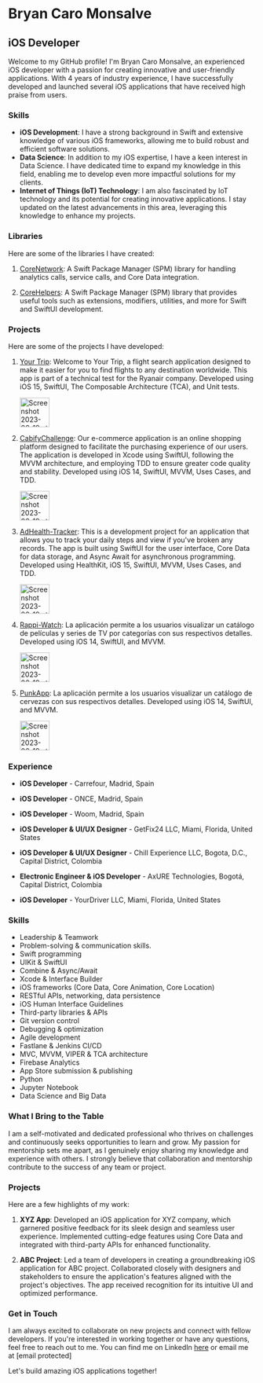 # Bryan Caro Monsalve

## iOS Developer

Welcome to my GitHub profile! I'm Bryan Caro Monsalve, an experienced iOS developer with a passion for creating innovative and user-friendly applications. With 4 years of industry experience, I have successfully developed and launched several iOS applications that have received high praise from users.

### Skills

- **iOS Development**: I have a strong background in Swift and extensive knowledge of various iOS frameworks, allowing me to build robust and efficient software solutions.
- **Data Science**: In addition to my iOS expertise, I have a keen interest in Data Science. I have dedicated time to expand my knowledge in this field, enabling me to develop even more impactful solutions for my clients.
- **Internet of Things (IoT) Technology**: I am also fascinated by IoT technology and its potential for creating innovative applications. I stay updated on the latest advancements in this area, leveraging this knowledge to enhance my projects.


### Libraries

Here are some of the libraries I have created:

1. [CoreNetwork](https://github.com/bryancaro/CoreNetwork): A Swift Package Manager (SPM) library for handling analytics calls, service calls, and Core Data integration.

2. [CoreHelpers](https://github.com/bryancaro/CoreHelpers): A Swift Package Manager (SPM) library that provides useful tools such as extensions, modifiers, utilities, and more for Swift and SwiftUI development.

### Projects

Here are some of the projects I have developed:

1. [Your Trip](https://github.com/bryancaro/Your-Trip): Welcome to Your Trip, a flight search application designed to make it easier for you to find flights to any destination worldwide. This app is part of a technical test for the Ryanair company. Developed using iOS 15, SwiftUI, The Composable Architecture (TCA), and Unit tests.

   <img width="60" alt="Screenshot 2023-06-19 at 14 42 48" src="https://github.com/bryancaro/bryancaro/assets/58017823/5a86935a-6dcc-42eb-a544-7d1fc4f69aba">

2. [CabifyChallenge](https://github.com/bryancaro/Store-Challenge): Our e-commerce application is an online shopping platform designed to facilitate the purchasing experience of our users. The application is developed in Xcode using SwiftUI, following the MVVM architecture, and employing TDD to ensure greater code quality and stability. Developed using iOS 14, SwiftUI, MVVM, Uses Cases, and TDD.

   <img width="60" alt="Screenshot 2023-06-19 at 14 43 30" src="https://github.com/bryancaro/bryancaro/assets/58017823/3f2f7b50-23be-404b-8d7f-27d3551dcab3">

3. [AdHealth-Tracker](https://github.com/bryancaro/AdHealth-Tracker): This is a development project for an application that allows you to track your daily steps and view if you've broken any records. The app is built using SwiftUI for the user interface, Core Data for data storage, and Async Await for asynchronous programming. Developed using HealthKit, iOS 15, SwiftUI, MVVM, Uses Cases, and TDD.

    <img width="60" alt="Screenshot 2023-06-19 at 14 43 11" src="https://github.com/bryancaro/bryancaro/assets/58017823/c6a7d03f-13e8-4ce8-bc10-5a59a7cfe720">

4. [Rappi-Watch](https://github.com/bryancaro/Rappi-Watch): La aplicación permite a los usuarios visualizar un catálogo de películas y series de TV por categorías con sus respectivos detalles. Developed using iOS 14, SwiftUI, and MVVM.

    <img width="60" alt="Screenshot 2023-06-19 at 14 43 11" src="https://github.com/bryancaro/bryancaro/assets/58017823/90ce862a-f8e6-413c-bc85-d3e02db91d1a">

5. [PunkApp](https://github.com/bryancaro/PunkApp): La aplicación permite a los usuarios visualizar un catálogo de cervezas con sus respectivos detalles. Developed using iOS 14, SwiftUI, and MVVM.

    <img width="60" alt="Screenshot 2023-06-19 at 14 43 11" src="https://github.com/bryancaro/bryancaro/assets/58017823/ebea8c7d-36a5-48b9-9196-86474c23333a">



### Experience

- **iOS Developer** - Carrefour, Madrid, Spain 

- **iOS Developer** - ONCE, Madrid, Spain 

- **iOS Developer** - Woom, Madrid, Spain

- **iOS Developer & UI/UX Designer** - GetFix24 LLC, Miami, Florida, United States

- **iOS Developer & UI/UX Designer** - Chill Experience LLC, Bogota, D.C., Capital District, Colombia

- **Electronic Engineer & iOS Developer** - AxURE Technologies, Bogotá, Capital District, Colombia

- **iOS Developer** - YourDriver LLC, Miami, Florida, United States

### Skills

- Leadership & Teamwork
- Problem-solving & communication skills.
- Swift programming
- UIKit & SwiftUI
- Combine & Async/Await
- Xcode & Interface Builder
- iOS frameworks (Core Data, Core Animation, Core Location)
- RESTful APIs, networking, data persistence
- iOS Human Interface Guidelines
- Third-party libraries & APIs
- Git version control
- Debugging & optimization
- Agile development
- Fastlane & Jenkins CI/CD
- MVC, MVVM, VIPER & TCA architecture
- Firebase Analytics
- App Store submission & publishing
- Python
- Jupyter Notebook
- Data Science and Big Data


### What I Bring to the Table

I am a self-motivated and dedicated professional who thrives on challenges and continuously seeks opportunities to learn and grow. My passion for mentorship sets me apart, as I genuinely enjoy sharing my knowledge and experience with others. I strongly believe that collaboration and mentorship contribute to the success of any team or project.

### Projects

Here are a few highlights of my work:

1. **XYZ App**: Developed an iOS application for XYZ company, which garnered positive feedback for its sleek design and seamless user experience. Implemented cutting-edge features using Core Data and integrated with third-party APIs for enhanced functionality.

2. **ABC Project**: Led a team of developers in creating a groundbreaking iOS application for ABC project. Collaborated closely with designers and stakeholders to ensure the application's features aligned with the project's objectives. The app received recognition for its intuitive UI and optimized performance.

### Get in Touch

I am always excited to collaborate on new projects and connect with fellow developers. If you're interested in working together or have any questions, feel free to reach out to me. You can find me on LinkedIn [here](https://www.linkedin.com/in/bryan-caromonsalve/) or email me at [email protected]

Let's build amazing iOS applications together!

